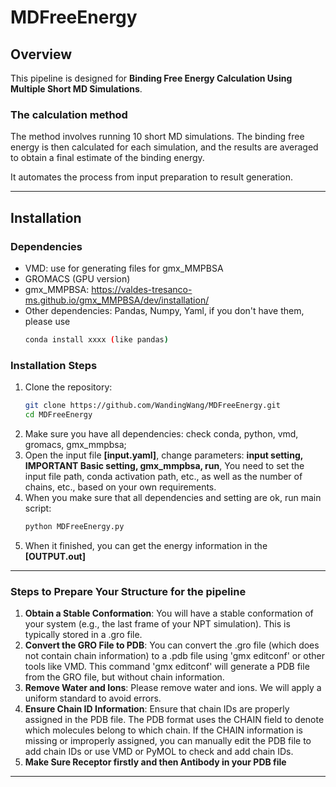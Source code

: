 # MDFreeEnergy  
## **Overview**
This pipeline is designed for **Binding Free Energy Calculation Using Multiple Short MD Simulations**. 
### **The calculation method**  
The method involves running 10 short MD simulations. The binding free energy is then calculated for each simulation, and the results are averaged to obtain a final estimate of the binding energy.  

It automates the process from input preparation to result generation.

---

## **Installation**
### **Dependencies**
- VMD: use for generating files for gmx_MMPBSA
- GROMACS (GPU version)
- gmx_MMPBSA: https://valdes-tresanco-ms.github.io/gmx_MMPBSA/dev/installation/  
- Other dependencies: Pandas, Numpy, Yaml, if you don't have them, please use 
   ```bash
   conda install xxxx (like pandas)  

### **Installation Steps**
1. Clone the repository:
   ```bash
   git clone https://github.com/WandingWang/MDFreeEnergy.git
   cd MDFreeEnergy
2. Make sure you have all dependencies: check conda, python, vmd, gromacs, gmx_mmpbsa;
3. Open the input file **[input.yaml]**, change parameters: **input setting, IMPORTANT Basic setting, gmx_mmpbsa, run**, You need to set the input file path, conda activation path, etc., as well as the number of chains, etc., based on your own requirements.
4. When you make sure that all dependencies and setting are ok, run main script:
   ```bash
   python MDFreeEnergy.py  
5. When it finished, you can get the energy information in the **[OUTPUT.out]**

---

### **Steps to Prepare Your Structure for the pipeline**  
1. **Obtain a Stable Conformation**: You will have a stable conformation of your system (e.g., the last frame of your NPT simulation). This is typically stored in a .gro file.  
2. **Convert the GRO File to PDB**: You can convert the .gro file (which does not contain chain information) to a .pdb file using 'gmx editconf' or other tools like VMD. This command 'gmx editconf' will generate a PDB file from the GRO file, but without chain information.  
3. **Remove Water and Ions**: Please remove water and ions. We will apply a uniform standard to avoid errors.   
4. **Ensure Chain ID Information**: Ensure that chain IDs are properly assigned in the PDB file. The PDB format uses the CHAIN field to denote which molecules belong to which chain. If the CHAIN information is missing or improperly assigned, you can manually edit the PDB file to add chain IDs or use VMD or PyMOL to check and add chain IDs.  
5. **Make Sure Receptor firstly and then Antibody in your PDB file**  


---
